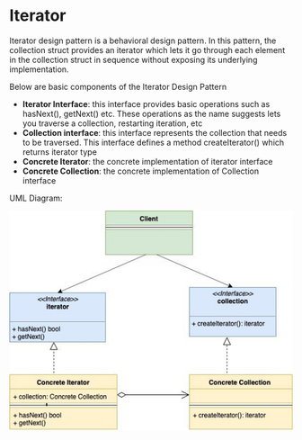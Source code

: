 # Iterator

Iterator design pattern is a behavioral design pattern. In this pattern, the collection struct provides an iterator which lets it go through each element in the collection struct in sequence without exposing its underlying implementation.

Below are basic components of the Iterator Design Pattern

- **Iterator Interface**:  this interface provides basic operations such as hasNext(), getNext() etc. These operations as the name suggests lets you traverse a collection, restarting iteration, etc
- **Collection interface**: this interface represents the collection that needs to be traversed. This interface defines a method createIterator() which returns iterator type
- **Concrete Iterator**: the concrete implementation of iterator interface
- **Concrete Collection**: the concrete implementation of Collection interface


UML Diagram:

![](../../images/Iterator-Design-Pattern.jpg)
